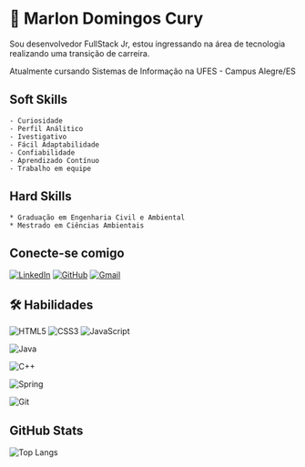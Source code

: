# 🚀 Marlon Domingos Cury

Sou desenvolvedor FullStack Jr, estou ingressando na área de tecnologia realizando uma transição de carreira.

Atualmente cursando Sistemas de Informação na UFES - Campus Alegre/ES

## Soft Skills

    - Curiosidade
    - Perfil Análitico
    - Ivestigativo
    - Fácil Adaptabilidade
    - Confiabilidade
    - Aprendizado Contínuo
    - Trabalho em equipe

##  Hard Skills

    * Graduação em Engenharia Civil e Ambiental
    * Mestrado em Ciências Ambientais

## Conecte-se comigo

 [![LinkedIn](https://img.shields.io/badge/LinkedIn-0077B5?style=for-the-badge&logo=linkedin&logoColor=white)](https://www.linkedin.com/in/marlon-domingos-cury/) [![GitHub](https://img.shields.io/badge/GitHub-100000?style=for-the-badge&logo=github&logoColor=white)](https://github.com/marlondcury) [![Gmail](https://img.shields.io/badge/Gmail-333333?style=for-the-badge&logo=gmail&logoColor=red)](mailto:marlon.dcury@gmail.com) 
## 🛠 Habilidades
 ![HTML5](https://img.shields.io/badge/HTML5-E34F26?style=for-the-badge&logo=html5&logoColor=white) ![CSS3](https://img.shields.io/badge/CSS3-1572B6?style=for-the-badge&logo=css3&logoColor=white) ![JavaScript](https://img.shields.io/badge/JavaScript-F7DF1E?style=for-the-badge&logo=javascript&logoColor=black) 
   
 ![Java](https://img.shields.io/badge/java-%23ED8B00.svg?style=for-the-badge&logo=openjdk&logoColor=white) 

  ![C++](https://img.shields.io/badge/C%2B%2B-00599C?style=for-the-badge&logo=c%2B%2B&logoColor=white) 

   ![Spring](https://img.shields.io/badge/spring-%236DB33F.svg?style=for-the-badge&logo=spring&logoColor=white) 

 ![Git](https://img.shields.io/badge/GIT-E44C30?style=for-the-badge&logo=git&logoColor=white) 

## GitHub Stats

![Top Langs](https://github-readme-stats-git-masterrstaa-rickstaa.vercel.app/api/top-langs/?username=marlondcury&bg_color=000&border_color=30A3DC&title_color=E94D5F&text_color=FFF)



